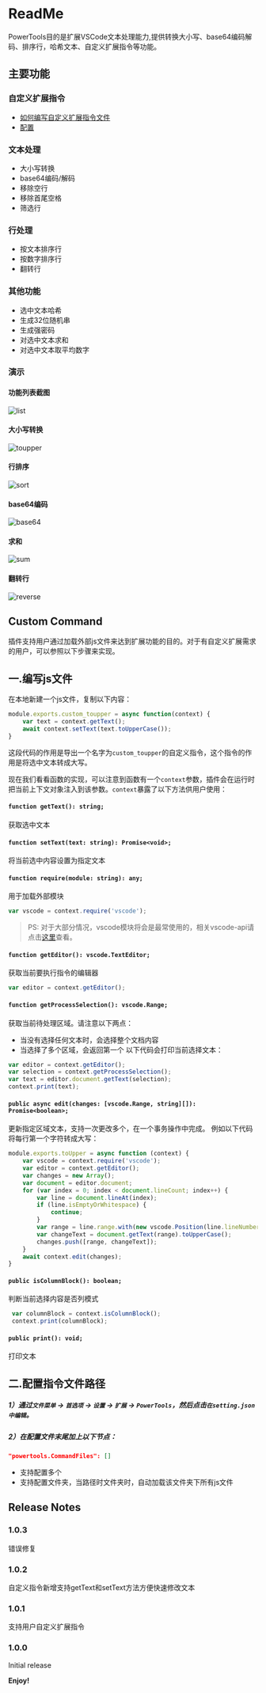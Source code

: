 # ReadMe

PowerTools目的是扩展VSCode文本处理能力,提供转换大小写、base64编码解码、排序行，哈希文本、自定义扩展指令等功能。 

## 主要功能

### 自定义扩展指令
- [如何编写自定义扩展指令文件](#Custom%20Command)
- [配置](#配置指令文件路径)
### 文本处理

- 大小写转换
- base64编码/解码
- 移除空行
- 移除首尾空格
- 筛选行

### 行处理
- 按文本排序行
- 按数字排序行
- 翻转行

### 其他功能
- 选中文本哈希
- 生成32位随机串
- 生成强密码
- 对选中文本求和
- 对选中文本取平均数字

### 演示
#### 功能列表截图
![list](https://github.com/yanzf0417/assets/blob/master/powertools/list.png?raw=true)

#### 大小写转换
![toupper](https://github.com/yanzf0417/assets/blob/master/powertools/toupper.gif?raw=true)

#### 行排序
![sort](https://github.com/yanzf0417/assets/blob/master/powertools/sort.gif?raw=true)

#### base64编码
![base64](https://github.com/yanzf0417/assets/blob/master/powertools/base64.gif?raw=true)

#### 求和
![sum](https://github.com/yanzf0417/assets/blob/master/powertools/sum.gif?raw=true)

#### 翻转行
![reverse](https://github.com/yanzf0417/assets/blob/master/powertools/reverse.gif?raw=true)


## Custom Command
插件支持用户通过加载外部js文件来达到扩展功能的目的。对于有自定义扩展需求的用户，可以参照以下步骤来实现。

## 一.编写js文件
在本地新建一个js文件，复制以下内容：
```javascript
module.exports.custom_toupper = async function(context) {
    var text = context.getText();
    await context.setText(text.toUpperCase());
}
```
这段代码的作用是导出一个名字为`custom_toupper`的自定义指令，这个指令的作用是将选中文本转成大写。

现在我们看看函数的实现，可以注意到函数有一个`context`参数，插件会在运行时把当前上下文对象注入到该参数。`context`暴露了以下方法供用户使用：
#### `function getText(): string;`
获取选中文本

#### `function setText(text: string): Promise<void>;`
将当前选中内容设置为指定文本

#### `function require(module: string): any;`
用于加载外部模块
```javascript
var vscode = context.require('vscode');
```
> PS: 对于大部分情况，vscode模块将会是最常使用的，相关vscode-api请点击[这里](https://code.visualstudio.com/api/references/vscode-api)查看。

#### `function getEditor(): vscode.TextEditor;`
获取当前要执行指令的编辑器
```javascript
var editor = context.getEditor();
```

#### `function getProcessSelection(): vscode.Range;`
获取当前待处理区域。请注意以下两点：
- 当没有选择任何文本时，会选择整个文档内容
- 当选择了多个区域，会返回第一个
以下代码会打印当前选择文本：
```javascript 
var editor = context.getEditor();
var selection = context.getProcessSelection();
var text = editor.document.getText(selection);
context.print(text);
```

#### `public async edit(changes: [vscode.Range, string][]): Promise<boolean>;`
更新指定区域文本，支持一次更改多个，在一个事务操作中完成。
例如以下代码将每行第一个字符转成大写：
```javascript
module.exports.toUpper = async function (context) {
    var vscode = context.require('vscode');
    var editor = context.getEditor();
    var changes = new Array();
    var document = editor.document;
    for (var index = 0; index < document.lineCount; index++) {
        var line = document.lineAt(index);
        if (line.isEmptyOrWhitespace) {
            continue;
        }
        var range = line.range.with(new vscode.Position(line.lineNumber, 0), new vscode.Position(line.lineNumber, 1));
        var changeText = document.getText(range).toUpperCase();
        changes.push([range, changeText]);
    }
    await context.edit(changes);
}
```
#### `public isColumnBlock(): boolean;`
判断当前选择内容是否列模式

```javascript
 var columnBlock = context.isColumnBlock();
 context.print(columnBlock);
```

#### `public print(): void;`
打印文本


## 二.配置指令文件路径
##### 1）通过`文件菜单` -> `首选项` -> `设置` -> `扩展` -> `PowerTools`，然后点击`在setting.json中编辑`。
##### 2）在配置文件末尾加上以下节点：
```json
"powertools.CommandFiles": []
```
- 支持配置多个
- 支持配置文件夹，当路径时文件夹时，自动加载该文件夹下所有js文件


## Release Notes 

### 1.0.3
错误修复

### 1.0.2
自定义指令新增支持getText和setText方法方便快速修改文本

### 1.0.1

支持用户自定义扩展指令

### 1.0.0

Initial release
 
**Enjoy!**
